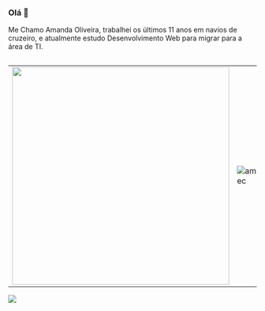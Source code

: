 ### Olá 👋



Me Chamo Amanda Oliveira, trabalhei os últimos 11 anos em navios de cruzeiro, e atualmente estudo Desenvolvimento Web para migrar para a área de TI. 


##
<center>
    <table align="center">
      <tr>
          <td>
              <img width="440px" align="center" src="https://github-readme-stats.vercel.app/api?username=amandatec&show_icons=true&theme=dracula&include_all_commits=true&count_private=true&hide_border=true" />
          </td>
          <td>
              <img align="center" src="https://github-readme-stats.vercel.app/api/top-langs/?username=amandatec&layout=compact&hide_border=true&theme=dracula" alt="amandatec" />                   </td>
      </tr>  
    </table>
</center>

<div> 
    <a href=https://www.linkedin.com/in/amanda-oliveira-20/" target="_blank"><img src="https://img.shields.io/badge/-LinkedIn-%230077B5?style=for-the-badge&logo=linkedin&logoColor=white" target="_blank"></a>
  
</div>

